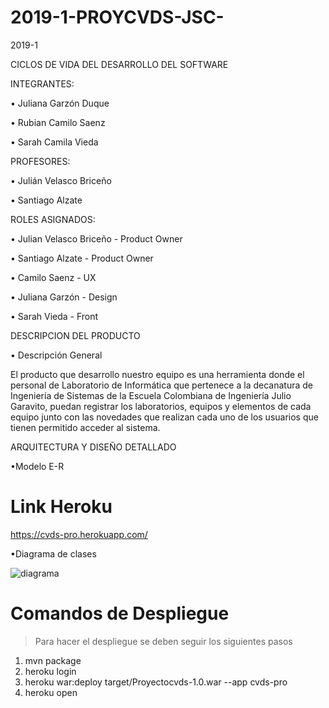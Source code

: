 # 2019-1-PROYCVDS-JSC-

2019-1

CICLOS DE VIDA DEL DESARROLLO DEL SOFTWARE

INTEGRANTES:


• Juliana Garzón Duque 

• Rubian Camilo Saenz
 
• Sarah Camila Vieda


PROFESORES: 

• Julián Velasco Briceño

• Santiago Alzate


ROLES ASIGNADOS:

• Julian Velasco Briceño - Product Owner

• Santiago Alzate - Product Owner

• Camilo Saenz - UX 

• Juliana Garzón - Design

• Sarah Vieda - Front 



DESCRIPCION DEL PRODUCTO 

• Descripción General 

El producto que desarrollo nuestro equipo es una herramienta donde el personal de Laboratorio de Informática que pertenece a la decanatura de Ingeniería de Sistemas de la Escuela Colombiana de Ingeniería Julio Garavito, puedan registrar los laboratorios, equipos y elementos de cada equipo junto con las novedades que realizan cada uno de los usuarios que tienen permitido acceder al sistema. 

ARQUITECTURA Y DISEÑO DETALLADO

•Modelo E-R

# Link Heroku
https://cvds-pro.herokuapp.com/ 


•Diagrama de clases

![diagrama](https://user-images.githubusercontent.com/48154086/56165286-2c098580-5f98-11e9-9cde-23a677f12c99.PNG)


# Comandos de Despliegue

> Para hacer el despliegue se deben seguir los siguientes pasos

1) mvn package
2) heroku login
3) heroku war:deploy target/Proyectocvds-1.0.war --app cvds-pro
4) heroku open





